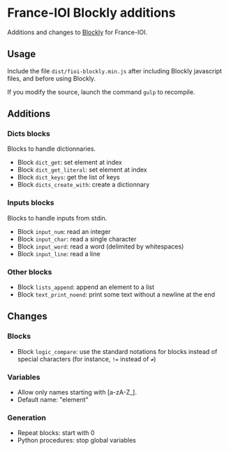 # France-IOI Blockly additions

Additions and changes to [Blockly](https://github.com/google/blockly) for France-IOI.

## Usage

Include the file `dist/fioi-blockly.min.js` after including Blockly javascript files, and before using Blockly.

If you modify the source, launch the command `gulp` to recompile.

## Additions

### Dicts blocks

Blocks to handle dictionnaries.

* Block `dict_get`: set element at index
* Block `dict_get_literal`: set element at index
* Block `dict_keys`: get the list of keys
* Block `dicts_create_with`: create a dictionnary

### Inputs blocks

Blocks to handle inputs from stdin.

* Block `input_num`: read an integer
* Block `input_char`: read a single character
* Block `input_word`: read a word (delimited by whitespaces)
* Block `input_line`: read a line

### Other blocks

* Block `lists_append`: append an element to a list
* Block `text_print_noend`: print some text without a newline at the end

## Changes

### Blocks

* Block `logic_compare`: use the standard notations for blocks instead of special characters (for instance, `!=` instead of `≠`)

### Variables

* Allow only names starting with [a-zA-Z\_].
* Default name: "element"

### Generation

* Repeat blocks: start with 0
* Python procedures: stop global variables
